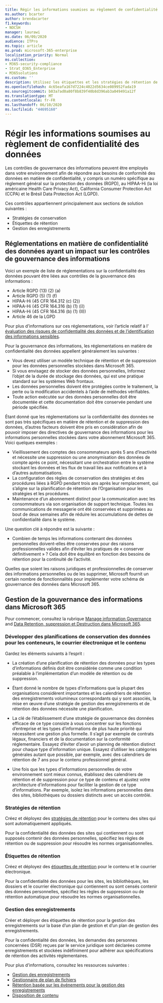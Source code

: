 ```yaml
---
title: Régir les informations soumises au règlement de confidentialité des données
ms.author: bcarter
author: brendacarter
f1.keywords:
- NOCSH
manager: laurawi
ms.date: 06/09/2020
audience: ITPro
ms.topic: article
ms.prod: microsoft-365-enterprise
localization_priority: Normal
ms.collection:
- M365-security-compliance
- Strat_O365_Enterprise
- M365solutions
ms.custom: ''
description: Utilisez les étiquettes et les stratégies de rétention de Microsoft 365 pour gérer les données personnelles dans votre environnement Microsoft 365.
ms.openlocfilehash: 4c65eafa167d7224c4022d5634ce089952fada19
ms.sourcegitcommit: b03a7ad0a80f8b839f40b8d396ab3a049491a12f
ms.translationtype: MT
ms.contentlocale: fr-FR
ms.lasthandoff: 06/10/2020
ms.locfileid: "44695160"
---
```

# <a name="govern-information-subject-to-data-privacy-regulation"></a>Régir les informations soumises au règlement de confidentialité des données

Les contrôles de gouvernance des informations peuvent être employés dans votre environnement afin de répondre aux besoins de conformité des données en matière de confidentialité, y compris un numéro spécifique au règlement général sur la protection des données (RGPD), au HIPAA-Hi (la loi américaine Health Care Privacy Act), California Consumer Protection Act (CCPA) et le Brésil Data Protection Act (LGPD). 

Ces contrôles appartiennent principalement aux sections de solution suivantes :

- Stratégies de conservation
- Étiquettes de rétention
- Gestion des enregistrements

## <a name="data-privacy-regulations-impacting-information-governance-controls"></a>Réglementations en matière de confidentialité des données ayant un impact sur les contrôles de gouvernance des informations

Voici un exemple de liste de réglementations sur la confidentialité des données pouvant être liées aux contrôles de la gouvernance des informations :

- Article RGPD (13) (2) (a)
- Article RGPD (5) (1) (f)
- HIPAA-Hi (45 CFR 164.312 (c) (2))
- HIPAA-Hi (45 CFR 164.316 (b) (1) (i))
- HIPAA-Hi (45 CFR 164.316 (b) (1) (II))
- Article 46 de la LGPD

Pour plus d’informations sur ces réglementations, voir l’article relatif à l' [évaluation des risques de confidentialité des données et de l’identification des informations sensibles](information-protection-deploy-assess.md).

Pour la gouvernance des informations, les réglementations en matière de confidentialité des données appellent généralement les suivantes :

- Vous devez utiliser un modèle technique de rétention et de suppression pour les données personnelles stockées dans Microsoft 365.
- Si vous envisagez de stocker des données personnelles, Informez l’objet de la durée de stockage des données, qui est une pratique standard sur les systèmes Web frontaux.
- Les données personnelles doivent être protégées contre le traitement, la perte ou la modification accidentels à l’aide de méthodes vérifiables.
- Toute action exécutée sur des données personnelles doit être documentée et cette documentation doit être conservée pendant une période spécifiée.

Étant donné que les réglementations sur la confidentialité des données ne sont pas très spécifiques en matière de rétention et de suppression des données, d’autres facteurs doivent être pris en considération afin de pouvoir imposer des directives de gouvernance des informations pour les informations personnelles stockées dans votre abonnement Microsoft 365. Voici quelques exemples :

- Vieillissement des comptes des consommateurs après 5 ans d’inactivité et nécessite une suppression ou une anonymisation des données de compte après ce point, nécessitant une orchestration entre le système stockant les données et les flux de travail liés aux notifications et à d’autres automatisations.
- La configuration des règles de conservation des stratégies et des procédures liées à RGPD pendant trois ans après leur remplacement, qui s’aligne sur la planification de rétention de l’Organisation pour les stratégies et les procédures.
- Maintenance d’un abonnement distinct pour la communication avec les consommateurs via son organisation de support technique. Toutes les communications de messagerie ont été conservées et supprimées au bout de deux semaines afin de réduire les accumulations de dettes de confidentialité dans le système.

Une question clé à répondre est la suivante : 

- Combien de temps les informations contenant des données personnelles doivent-elles être conservées pour des raisons professionnelles valides afin d’éviter les pratiques de « conserver définitivement » ? Cela doit être équilibré en fonction des besoins de rétention pour la continuité de l’activité.

Quelles que soient les raisons juridiques et professionnelles de conserver des informations personnelles ou de les supprimer, Microsoft fournit un certain nombre de fonctionnalités pour implémenter votre schéma de gouvernance des données dans Microsoft 365.

## <a name="managing-information-governance-in-microsoft-365"></a>Gestion de la gouvernance des informations dans Microsoft 365

Pour commencer, consultez la rubrique [Manage information Governance](../compliance/manage-information-governance.md) and [Data Retention, suppression et Destruction dans Microsoft 365](https://docs.microsoft.com/office365/Enterprise/office-365-data-retention-deletion-and-destruction-overview).

### <a name="develop-data-retention-schedules-for-containers-email-and-content"></a>Développer des planifications de conservation des données pour les conteneurs, le courrier électronique et le contenu

Gardez les éléments suivants à l’esprit :

- La création d’une planification de rétention des données pour les types d’informations définis doit être considérée comme une condition préalable à l’implémentation d’un modèle de rétention ou de suppression.

- Étant donné le nombre de types d’informations que la plupart des organisations considèrent importantes et les calendriers de rétention des enregistrements volumineux correspondants qui y sont associés, la mise en œuvre d’une stratégie de gestion des enregistrements et de rétention des données nécessite une planification. 

- La clé de l’établissement d’une stratégie de gouvernance des données efficace de ce type consiste à vous concentrer sur les fonctions d’entreprise et les types d’informations de plus haute priorité qui nécessitent une gestion plus formelle. Il s’agit par exemple de contrats légaux, financiers et de la documentation sur la conformité réglementaire. Essayez d’éviter d’avoir un planning de rétention distinct pour chaque type d’information unique. Essayez d’utiliser les catégories générales autant que possible, par exemple, avec des calendriers de rétention de 7 ans pour le contenu professionnel général.

- Une fois que les types d’informations personnelles de votre environnement sont mieux connus, établissez des calendriers de rétention et de suppression pour ce type de contenu et ajustez votre architecture d’informations pour faciliter la gestion de ce type d’informations. Par exemple, isolez les informations personnelles dans des sites, bibliothèques ou dossiers distincts avec un accès contrôlé.

### <a name="retention-policies"></a>Stratégies de rétention

Créez et déployez des [stratégies de rétention](../compliance/retention-policies.md) pour le contenu des sites qui sont automatiquement appliqués.

Pour la confidentialité des données des sites qui contiennent ou sont supposés contenir des données personnelles, spécifiez les règles de rétention ou de suppression pour résoudre les normes organisationnelles.

### <a name="retention-labels"></a>Étiquettes de rétention

Créez et déployez des [étiquettes de rétention](../compliance/labels.md) pour le contenu et le courrier électronique.

Pour la confidentialité des données pour les sites, les bibliothèques, les dossiers et le courrier électronique qui contiennent ou sont censés contenir des données personnelles, spécifiez les règles de suppression ou de rétention automatique pour résoudre les normes organisationnelles.

### <a name="records-management"></a>Gestion des enregistrements

Créer et déployer des étiquettes de rétention pour la gestion des enregistrements sur la base d’un plan de gestion et d’un plan de gestion des enregistrements.

Pour la confidentialité des données, les demandes des personnes concernées (DSR) reçues par le service juridique sont déclarées comme enregistrements et stockées indéfiniment pour adhérer aux spécifications de rétention des activités réglementaires.

Pour plus d’informations, consultez les ressources suivantes : 

- [Gestion des enregistrements](../compliance/records-management.md)
- [Gestionnaire de plan de fichiers](../compliance/file-plan-manager.md)
- [Rétention basée sur les événements pour la gestion des enregistrements](../compliance/automate-event-driven-retention.md)
- [Disposition de contenu](../compliance/disposition-reviews.md)

